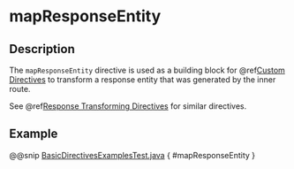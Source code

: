 <a id="mapresponseentity-java"></a>
# mapResponseEntity

## Description

The `mapResponseEntity` directive is used as a building block for @ref[Custom Directives](../custom-directives.md#custom-directives-java) to transform a
response entity that was generated by the inner route.

See @ref[Response Transforming Directives](index.md#response-transforming-directives-java) for similar directives.

## Example

@@snip [BasicDirectivesExamplesTest.java](../../../../../../../test/java/docs/http/javadsl/server/directives/BasicDirectivesExamplesTest.java) { #mapResponseEntity }